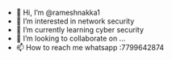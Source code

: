 - 👋 Hi, I’m @rameshnakka1
- 👀 I’m interested in network security
- 🌱 I’m currently learning cyber security
- 💞️ I’m looking to collaborate on ...
- 📫 How to reach me whatsapp :7799642874

<!---
rameshnakka1/rameshnakka1 is a ✨ special ✨ repository because its `README.md` (this file) appears on your GitHub profile.
You can click the Preview link to take a look at your changes.
--->
